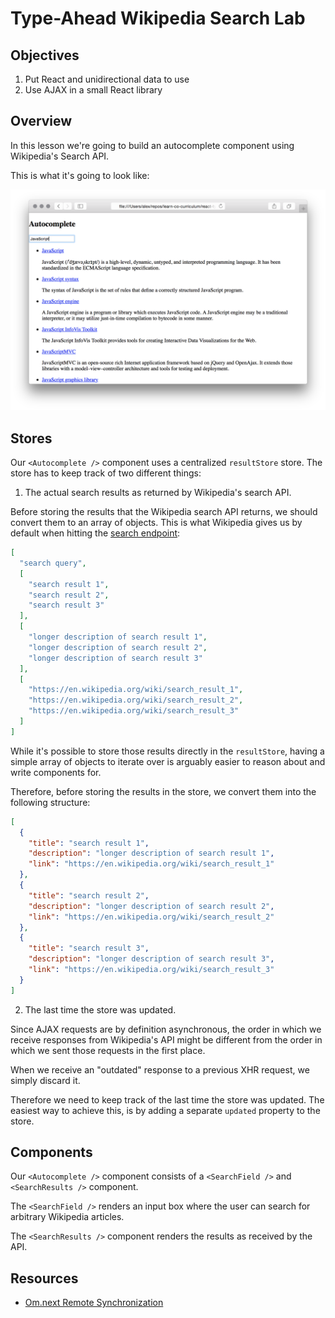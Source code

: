 # Type-Ahead Wikipedia Search Lab

## Objectives

1. Put React and unidirectional data to use
2. Use AJAX in a small React library

## Overview

In this lesson we're going to build an autocomplete component using Wikipedia's
Search API.

This is what it's going to look like:

![Screenshot](./assets/screenshot.png)

## Stores

Our `<Autocomplete />` component uses a centralized `resultStore` store. The
store has to keep track of two different things:

1. The actual search results as returned by Wikipedia's search API.

  Before storing the results that the Wikipedia search API returns, we should
  convert them to an array of objects. This is what Wikipedia gives us by default
  when hitting the [search endpoint](https://en.wikipedia.org/w/api.php?action=opensearch&format=json&search=test):

  ```json
  [
    "search query",
    [
      "search result 1",
      "search result 2",
      "search result 3"
    ],
    [
      "longer description of search result 1",
      "longer description of search result 2",
      "longer description of search result 3"
    ],
    [
      "https://en.wikipedia.org/wiki/search_result_1",
      "https://en.wikipedia.org/wiki/search_result_2",
      "https://en.wikipedia.org/wiki/search_result_3"
    ]
  ]
  ```

  While it's possible to store those results directly in the `resultStore`, having
  a simple array of objects to iterate over is arguably easier to reason about and
  write components for.

  Therefore, before storing the results in the store, we convert them into the
  following structure:

  ```json
  [
    {
      "title": "search result 1",
      "description": "longer description of search result 1",
      "link": "https://en.wikipedia.org/wiki/search_result_1"
    },
    {
      "title": "search result 2",
      "description": "longer description of search result 2",
      "link": "https://en.wikipedia.org/wiki/search_result_2"
    },
    {
      "title": "search result 3",
      "description": "longer description of search result 3",
      "link": "https://en.wikipedia.org/wiki/search_result_3"
    }
  ]
  ```

2. The last time the store was updated.

  Since AJAX requests are by definition asynchronous, the order in which we
  receive responses from Wikipedia's API might be different from the order in
  which we sent those requests in the first place.

  When we receive an "outdated" response to a previous XHR request, we simply
  discard it.

  Therefore we need to keep track of the last time the store was updated. The
  easiest way to achieve this, is by adding a separate `updated` property to the
  store.

## Components

Our `<Autocomplete />` component consists of a `<SearchField />` and
`<SearchResults />` component.

The `<SearchField />` renders an input box where the user can search for
arbitrary Wikipedia articles.

The `<SearchResults />` component renders the results as received by the API.

## Resources

- [Om.next Remote Synchronization](https://github.com/omcljs/om/wiki/Remote-Synchronization-Tutorial)
